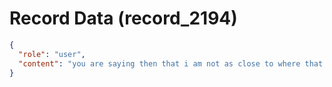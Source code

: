 # Record Data (record_2194)

```json
{
  "role": "user",
  "content": "you are saying then that i am not as close to where that AI thought i was?"
}
```
